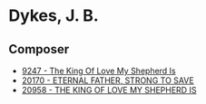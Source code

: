 # Dykes, J. B.

## Composer

- [9247 - The King Of Love My Shepherd Is](/hymns/9247.md)
- [20170 - ETERNAL FATHER, STRONG TO SAVE](/hymns/20170.md)
- [20958 - THE KING OF LOVE MY SHEPHERD IS](/hymns/20958.md)

